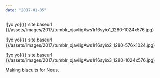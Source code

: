 ```yaml
---
date: "2017-01-05"
---
```


![yo yo]({{ site.baseurl }}/assets/images/2017/tumblr_ojavligAws1r16syio1_1280-1024x576.jpg)

![yo yo]({{ site.baseurl }}/assets/images/2017/tumblr_ojavligAws1r16syio2_1280-576x1024.jpg)

![yo yo]({{ site.baseurl }}/assets/images/2017/tumblr_ojavligAws1r16syio3_1280-1024x576.jpg)

Making biscuits for Neus.
